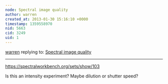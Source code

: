 ```yaml
---
node: Spectral image quality
author: warren
created_at: 2013-01-30 15:16:10 +0000
timestamp: 1359558970
nid: 5663
cid: 3249
uid: 1
---
```




[warren](../profile/warren) replying to: [Spectral image quality](../notes/cfastie/1-21-2013/spectrometer-image-quality)

----
https://spectralworkbench.org/sets/show/103

Is this an intensity experiment? Maybe dilution or shutter speed?